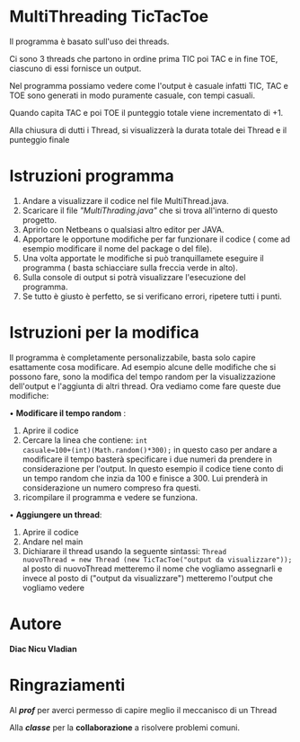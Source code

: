 # MultiThreading  TicTacToe
Il programma è basato sull'uso dei threads.

Ci sono 3 threads che partono in ordine prima TIC poi TAC e in fine TOE, ciascuno di essi fornisce un output.

Nel programma possiamo vedere come l'output è casuale infatti TIC, TAC e TOE sono generati in modo puramente casuale, con tempi casuali.

Quando capita TAC e poi TOE il punteggio totale viene incrementato di +1. 

Alla chiusura di dutti i Thread, si visualizzerà la durata totale dei Thread e il punteggio finale

# Istruzioni programma
1. Andare a visualizzare il codice nel file MultiThread.java.
2. Scaricare il file *"MultiThrading.java"* che si trova all'interno di questo progetto.
3. Aprirlo con Netbeans o qualsiasi altro editor per JAVA.
4. Apportare le opportune modifiche per far funzionare il codice ( come ad esempio modificare il nome del package o del file).
5. Una volta apportate le modifiche si può tranquillamete eseguire il programma ( basta schiacciare sulla freccia verde in alto).
6. Sulla console di output si potrà visualizzare l'esecuzione del programma.
7. Se tutto è giusto è perfetto, se si verificano errori, ripetere tutti i punti.

# Istruzioni per la modifica
Il programma è completamente personalizzabile,  basta solo capire esattamente cosa modificare. Ad esempio alcune delle modifiche che si possono fare, sono la modifica del tempo random per la visualizzazione dell'output e l'aggiunta di altri thread.
Ora vediamo come fare queste due modifiche:

• **Modificare il tempo random** : 
1. Aprire il codice
2. Cercare la linea che contiene: <code>int casuale=100+(int)(Math.random()*300);</code> in questo caso per andare a modificare il tempo basterà specificare i due numeri da prendere in considerazione per l'output. In questo esempio il codice tiene conto di un tempo random che inzia da 100 e finisce a 300. Lui prenderà in considerazione un numero compreso fra questi.
3. ricompilare il programma e vedere se funziona.

• **Aggiungere un thread**:
1.  Aprire il codice
2.  Andare nel main 
3.  Dichiarare il thread usando la seguente sintassi: <code>Thread nuovoThread = new Thread (new TicTacToe("output da visualizzare")); </code>  al posto di nuovoThread metteremo il nome che vogliamo assegnarli e invece al posto di  ("output da visualizzare") metteremo l'output che vogliamo vedere

# Autore

  **Diac Nicu Vladian**

# Ringraziamenti

Al _**prof**_ per averci permesso di capire meglio il meccanisco di un Thread

Alla _**classe**_ per la **collaborazione** a risolvere problemi comuni.
